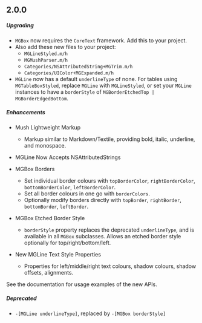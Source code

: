 ## 2.0.0

##### Upgrading

- `MGBox` now requires the `CoreText` framework. Add this to your project.
- Also add these new files to your project:
  - `MGLineStyled.m/h`
  - `MGMushParser.m/h`
  - `Categories/NSAttributedString+MGTrim.m/h`
  - `Categories/UIColor+MGExpanded.m/h`
- `MGLine` now has a default `underlineType` of none. For tables using 
  `MGTableBoxStyled`, replace `MGLine` with `MGLineStyled`, or set your 
  `MGLine` instances to have a `borderStyle` of `MGBorderEtchedTop | MGBorderEdgedBottom`.

##### Enhancements

- Mush Lightweight Markup
  - Markup similar to Markdown/Textile, providing bold, italic, underline, and 
    monospace.
  
- MGLine Now Accepts NSAttributedStrings

- MGBox Borders
  - Set individual border colours with `topBorderColor`, `rightBorderColor`, 
    `bottomBorderColor`, `leftBorderColor`.
  - Set all border colours in one go with `borderColors`.
  - Optionally modify borders directly with `topBorder`, `rightBorder`, 
    `bottomBorder`, `leftBorder`.

- MGBox Etched Border Style
  - `borderStyle` property replaces the deprecated `underlineType`, and is 
    available in all `MGBox` subclasses. Allows an etched border style 
    optionally for top/right/bottom/left.
       
- New MGLine Text Style Properties
  - Properties for left/middle/right text colours, shadow colours, shadow 
    offsets, alignments.

See the documentation for usage examples of the new APIs.

##### Deprecated

- `-[MGLine underlineType]`, replaced by `-[MGBox borderStyle]`
